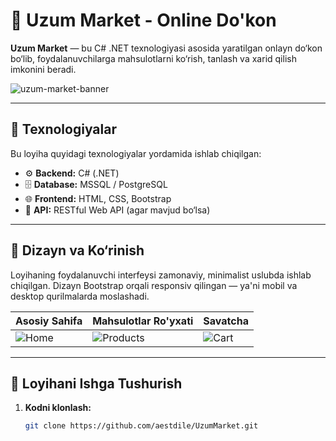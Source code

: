 # 🛒 Uzum Market - Online Do'kon

**Uzum Market** — bu C# .NET texnologiyasi asosida yaratilgan onlayn do‘kon bo‘lib, foydalanuvchilarga mahsulotlarni ko‘rish, tanlash va xarid qilish imkonini beradi.

![uzum-market-banner](https://via.placeholder.com/1000x200?text=Uzum+Market+Online+Shop)

---

## 🚀 Texnologiyalar

Bu loyiha quyidagi texnologiyalar yordamida ishlab chiqilgan:

- ⚙️ **Backend:** C# (.NET)
- 🗄 **Database:** MSSQL / PostgreSQL
- 🌐 **Frontend:** HTML, CSS, Bootstrap
- 🔄 **API:** RESTful Web API (agar mavjud bo‘lsa)

---

## 📸 Dizayn va Ko‘rinish

Loyihaning foydalanuvchi interfeysi zamonaviy, minimalist uslubda ishlab chiqilgan. Dizayn Bootstrap orqali responsiv qilingan — ya'ni mobil va desktop qurilmalarda moslashadi.

| Asosiy Sahifa | Mahsulotlar Ro'yxati | Savatcha |
|---------------|----------------------|----------|
| ![Home](https://via.placeholder.com/250x150) | ![Products](https://via.placeholder.com/250x150) | ![Cart](https://via.placeholder.com/250x150) |

---

## 📂 Loyihani Ishga Tushurish

1. **Kodni klonlash:**
   ```bash
   git clone https://github.com/aestdile/UzumMarket.git
